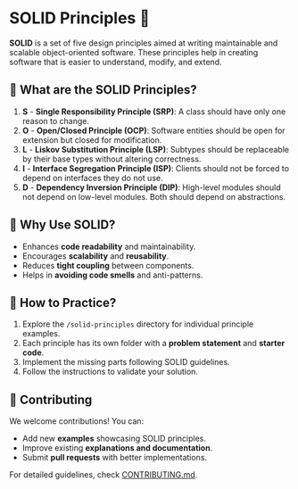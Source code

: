 # SOLID Principles 🚀

**SOLID** is a set of five design principles aimed at writing maintainable and scalable object-oriented software. These principles help in creating software that is easier to understand, modify, and extend.

## 📌 What are the SOLID Principles?
1. **S** - **Single Responsibility Principle (SRP)**: A class should have only one reason to change.
2. **O** - **Open/Closed Principle (OCP)**: Software entities should be open for extension but closed for modification.
3. **L** - **Liskov Substitution Principle (LSP)**: Subtypes should be replaceable by their base types without altering correctness.
4. **I** - **Interface Segregation Principle (ISP)**: Clients should not be forced to depend on interfaces they do not use.
5. **D** - **Dependency Inversion Principle (DIP)**: High-level modules should not depend on low-level modules. Both should depend on abstractions.

## 🎯 Why Use SOLID?
- Enhances **code readability** and maintainability.
- Encourages **scalability** and **reusability**.
- Reduces **tight coupling** between components.
- Helps in **avoiding code smells** and anti-patterns.

## 🚀 How to Practice?
1. Explore the `/solid-principles` directory for individual principle examples.
2. Each principle has its own folder with a **problem statement** and **starter code**.
3. Implement the missing parts following SOLID guidelines.
4. Follow the instructions to validate your solution.

## 🤝 Contributing
We welcome contributions! You can:
- Add new **examples** showcasing SOLID principles.
- Improve existing **explanations and documentation**.
- Submit **pull requests** with better implementations.

For detailed guidelines, check [CONTRIBUTING.md](CONTRIBUTING.md).